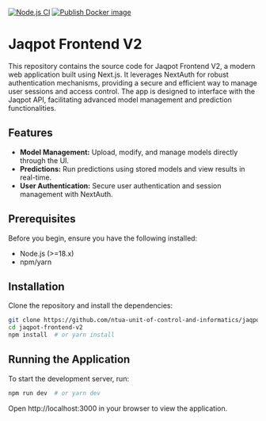 [![Node.js CI](https://github.com/ntua-unit-of-control-and-informatics/jaqpot-frontend-v2/actions/workflows/node.js.yml/badge.svg)](https://github.com/ntua-unit-of-control-and-informatics/jaqpot-frontend-v2/actions/workflows/node.js.yml) [![Publish Docker image](https://github.com/ntua-unit-of-control-and-informatics/jaqpot-frontend-v2/actions/workflows/publish.yml/badge.svg)](https://github.com/ntua-unit-of-control-and-informatics/jaqpot-frontend-v2/actions/workflows/publish.yml)

# Jaqpot Frontend V2

This repository contains the source code for Jaqpot Frontend V2, a modern web application built using Next.js. It leverages NextAuth for robust authentication mechanisms, providing a secure and efficient way to manage user sessions and access control. The app is designed to interface with the Jaqpot API, facilitating advanced model management and prediction functionalities.

## Features

- **Model Management:** Upload, modify, and manage models directly through the UI.
- **Predictions:** Run predictions using stored models and view results in real-time.
- **User Authentication:** Secure user authentication and session management with NextAuth.

## Prerequisites

Before you begin, ensure you have the following installed:
- Node.js (>=18.x)
- npm/yarn

## Installation

Clone the repository and install the dependencies:

```bash
git clone https://github.com/ntua-unit-of-control-and-informatics/jaqpot-frontend-v2.git
cd jaqpot-frontend-v2
npm install  # or yarn install
```

## Running the Application

To start the development server, run:

```bash
npm run dev  # or yarn dev
```

Open http://localhost:3000 in your browser to view the application.




